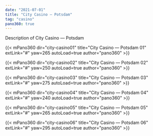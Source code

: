 ```yaml
---
date: "2021-07-01"
title: "City Casino — Potsdam"
tag: "casino"
pano360: true
---
```


Description of City Casino — Potsdam

{{< mPano360
      dir="city-casino01"
      title="City Casino — Potsdam 01" 
      extLink="#"
      yaw=265
      autoLoad=true
      author="pano360" >}}

{{< mPano360
      dir="city-casino02"
      title="City Casino — Potsdam 02" 
      extLink="#"
      yaw=250
      autoLoad=true
      author="pano360" >}}

{{< mPano360
      dir="city-casino03"
      title="City Casino — Potsdam 03" 
      extLink="#"
      yaw=275
      autoLoad=true
      author="pano360" >}}

{{< mPano360
      dir="city-casino04"
      title="City Casino — Potsdam 04" 
      extLink="#"
      yaw=240
      autoLoad=true
      author="pano360" >}}

{{< mPano360
      dir="city-casino05"
      title="City Casino — Potsdam 05" 
      extLink="#"
      yaw=265
      autoLoad=true
      author="pano360" >}}

{{< mPano360
      dir="city-casino06"
      title="City Casino — Potsdam 06" 
      extLink="#"
      yaw=295
      autoLoad=true
      author="pano360" >}}
